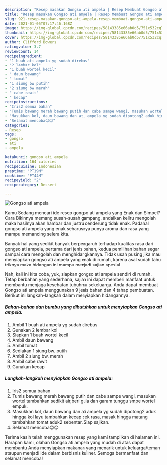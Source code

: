 ```yaml
---
description: "Resep masakan Gongso ati ampela | Resep Membuat Gongso ati ampela Yang Sedap"
title: "Resep masakan Gongso ati ampela | Resep Membuat Gongso ati ampela Yang Sedap"
slug: 921-resep-masakan-gongso-ati-ampela-resep-membuat-gongso-ati-ampela-yang-sedap
date: 2021-01-05T07:17:46.168Z
image: https://img-global.cpcdn.com/recipes/58143385e66ab0d5/751x532cq70/gongso-ati-ampela-foto-resep-utama.jpg
thumbnail: https://img-global.cpcdn.com/recipes/58143385e66ab0d5/751x532cq70/gongso-ati-ampela-foto-resep-utama.jpg
cover: https://img-global.cpcdn.com/recipes/58143385e66ab0d5/751x532cq70/gongso-ati-ampela-foto-resep-utama.jpg
author: Clifford Bowers
ratingvalue: 3.7
reviewcount: 14
recipeingredient:
- "1 buah ati ampela yg sudah direbus"
- "2 lembar kol"
- "1 buah wortel kecil"
- " daun bawang"
- " tomat"
- "1 siung bw putih"
- "2 siung bw merah"
- " cabe rawit"
- " kecap"
recipeinstructions:
- "Iris2 semua bahan"
- "Tumis bawang merah bawang putih dan cabe sampe wangi, masukan wortel tambahkan sedikit air,beri gula dan garam tunggu smpe wortel empuk."
- "Masukkan kol, daun bawang dan ati ampela yg sudah dipotong2 aduk hingga kol layu tambahkan kecap cek rasa, masak hingga matang tambahkan tomat aduk2 sebentar. Siap sajikan."
- "Selamat mencoba😊😊"
categories:
- Resep
tags:
- gongso
- ati
- ampela

katakunci: gongso ati ampela 
nutrition: 164 calories
recipecuisine: Indonesian
preptime: "PT19M"
cooktime: "PT44M"
recipeyield: "2"
recipecategory: Dessert

---
```



![Gongso ati ampela](https://img-global.cpcdn.com/recipes/58143385e66ab0d5/751x532cq70/gongso-ati-ampela-foto-resep-utama.jpg)

Kamu Sedang mencari ide resep gongso ati ampela yang Enak dan Simpel? Cara Bikinnya memang susah-susah gampang. andaikan keliru mengolah maka hasilnya akan hambar dan justru cenderung tidak enak. Padahal gongso ati ampela yang enak seharusnya punya aroma dan rasa yang mampu memancing selera kita.



Banyak hal yang sedikit banyak berpengaruh terhadap kualitas rasa dari gongso ati ampela, pertama dari jenis bahan, kedua pemilihan bahan segar sampai cara mengolah dan menghidangkannya. Tidak usah pusing jika mau menyiapkan gongso ati ampela yang enak di rumah, karena asal sudah tahu triknya maka hidangan ini mampu menjadi sajian spesial.


Nah, kali ini kita coba, yuk, siapkan gongso ati ampela sendiri di rumah. Tetap berbahan yang sederhana, sajian ini dapat memberi manfaat untuk membantu menjaga kesehatan tubuhmu sekeluarga. Anda dapat membuat Gongso ati ampela menggunakan 9 jenis bahan dan 4 tahap pembuatan. Berikut ini langkah-langkah dalam menyiapkan hidangannya.

<!--inarticleads1-->

##### Bahan-bahan dan bumbu yang dibutuhkan untuk menyiapkan Gongso ati ampela:

1. Ambil 1 buah ati ampela yg sudah direbus
1. Gunakan 2 lembar kol
1. Siapkan 1 buah wortel kecil
1. Ambil  daun bawang
1. Ambil  tomat
1. Sediakan 1 siung bw. putih
1. Ambil 2 siung bw. merah
1. Ambil  cabe rawit
1. Gunakan  kecap




<!--inarticleads2-->

##### Langkah-langkah menyiapkan Gongso ati ampela:

1. Iris2 semua bahan
1. Tumis bawang merah bawang putih dan cabe sampe wangi, masukan wortel tambahkan sedikit air,beri gula dan garam tunggu smpe wortel empuk.
1. Masukkan kol, daun bawang dan ati ampela yg sudah dipotong2 aduk hingga kol layu tambahkan kecap cek rasa, masak hingga matang tambahkan tomat aduk2 sebentar. Siap sajikan.
1. Selamat mencoba😊😊




Terima kasih telah menggunakan resep yang kami tampilkan di halaman ini. Harapan kami, olahan Gongso ati ampela yang mudah di atas dapat membantu Anda menyiapkan makanan yang menarik untuk keluarga/teman ataupun menjadi ide dalam berbisnis kuliner. Semoga bermanfaat dan selamat mencoba!
